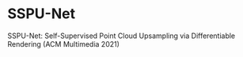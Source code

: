 # SSPU-Net

SSPU-Net: Self-Supervised Point Cloud Upsampling via Differentiable Rendering (ACM Multimedia 2021)


